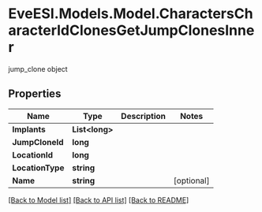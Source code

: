 # EveESI.Models.Model.CharactersCharacterIdClonesGetJumpClonesInner
jump_clone object

## Properties

Name | Type | Description | Notes
------------ | ------------- | ------------- | -------------
**Implants** | **List&lt;long&gt;** |  | 
**JumpCloneId** | **long** |  | 
**LocationId** | **long** |  | 
**LocationType** | **string** |  | 
**Name** | **string** |  | [optional] 

[[Back to Model list]](../README.md#documentation-for-models) [[Back to API list]](../README.md#documentation-for-api-endpoints) [[Back to README]](../README.md)

